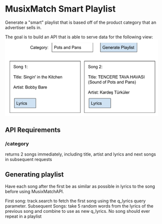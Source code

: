 # MusixMatch Smart Playlist
Generate a "smart" playlist that is based off of the product category that an advertiser sells in.

The goal is to build an API that is able to serve data for the following view:
![](./images/view.png)

## API Requirements
### /category
returns 2 songs immediately, including title, artist and lyrics and next songs in subsequent requests

## Generating playlist
Have each song after the first be as similar as possible in lyrics to the song before using MusixMatchAPI.

First song: track.search to fetch the first song using the q_lyrics query parameter.
Subsequent Songs:  take 5 random words from the lyrics of the previous song and combine to use as new q_lyrics.
No song should ever repeat in a playlist

